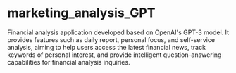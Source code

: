 # marketing_analysis_GPT
 Financial analysis application developed based on OpenAI's GPT-3 model. It provides features such as daily report, personal focus, and self-service analysis, aiming to help users access the latest financial news, track keywords of personal interest, and provide intelligent question-answering capabilities for financial analysis inquiries.
